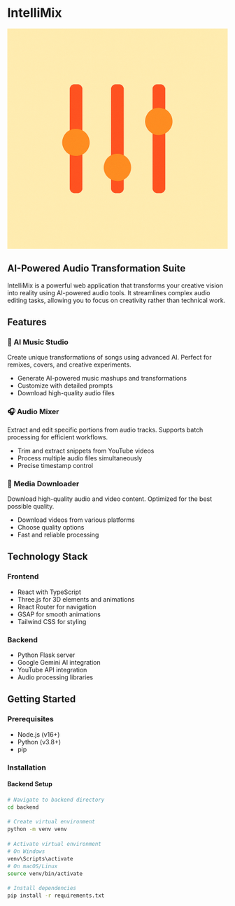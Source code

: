 # IntelliMix

![IntelliMix Logo](frontend/src/assets//logo.png)

## AI-Powered Audio Transformation Suite

IntelliMix is a powerful web application that transforms your creative vision into reality using AI-powered audio tools. It streamlines complex audio editing tasks, allowing you to focus on creativity rather than technical work.

## Features

### 🎵 AI Music Studio
Create unique transformations of songs using advanced AI. Perfect for remixes, covers, and creative experiments.
- Generate AI-powered music mashups and transformations
- Customize with detailed prompts
- Download high-quality audio files

### 🎧 Audio Mixer
Extract and edit specific portions from audio tracks. Supports batch processing for efficient workflows.
- Trim and extract snippets from YouTube videos
- Process multiple audio files simultaneously
- Precise timestamp control

### 📱 Media Downloader
Download high-quality audio and video content. Optimized for the best possible quality.
- Download videos from various platforms
- Choose quality options
- Fast and reliable processing

## Technology Stack

### Frontend
- React with TypeScript
- Three.js for 3D elements and animations
- React Router for navigation
- GSAP for smooth animations
- Tailwind CSS for styling

### Backend
- Python Flask server
- Google Gemini AI integration
- YouTube API integration
- Audio processing libraries

## Getting Started

### Prerequisites
- Node.js (v16+)
- Python (v3.8+)
- pip

### Installation

#### Backend Setup
```bash
# Navigate to backend directory
cd backend

# Create virtual environment
python -m venv venv

# Activate virtual environment
# On Windows
venv\Scripts\activate
# On macOS/Linux
source venv/bin/activate

# Install dependencies
pip install -r requirements.txt